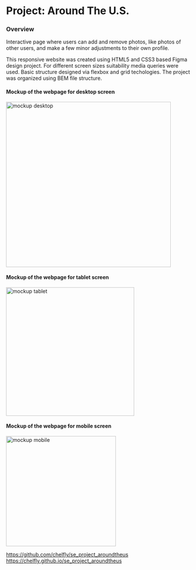 # Project: Around The U.S.

### Overview

Interactive page where users can add and remove photos, like photos of other users, and make a few minor adjustments to their own profile.

This responsive website was created using HTML5 and CSS3 based Figma design project. For different screen sizes suitability media queries were used. Basic structure designed via flexbox and grid techologies. The project was organized using BEM file structure.

#### Mockup of the webpage for desktop screen

<img width="450" alt="mockup desktop" src="https://user-images.githubusercontent.com/77574028/222929342-c2dd21d2-9e16-444a-8d2f-36e1c4473951.png">

#### Mockup of the webpage for tablet screen

<img width="350" alt="mockup tablet" src="https://user-images.githubusercontent.com/77574028/222929372-e16fd2d0-cf50-42ec-b701-9eece9b21c67.png">

#### Mockup of the webpage for mobile screen

<img width="300" alt="mockup mobile" src="https://user-images.githubusercontent.com/77574028/222929378-f562592f-0c32-4b5c-b8d6-5122d2e353c7.png">

https://github.com/chelfly/se_project_aroundtheus <br />
https://chelfly.github.io/se_project_aroundtheus
